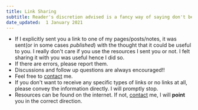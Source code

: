 ```yaml
---
title: Link Sharing
subtitle: Reader's discretion advised is a fancy way of saying don't be stupid. 
date_updated:  1 January 2021
---
```


- If I explicitly sent you a link to one of my pages/posts/notes, it was sent(or in some cases *published*) with the thought that it could be useful to you. I really don't care if you use the resources I sent you or not. I felt sharing it with you was useful hence I did so.
- If there are errors, please report them.
- Discussions and follow up questions are always encouraged!!
- Feel free to [contact](./contact.html) me.
- If you don't want to receive any specific types of links or no links at all, please convey the information directly. I will promptly stop.
- Resources can be found on the internet. If not, [contact](./contact.html) me, I will **point** you in the correct direction.
